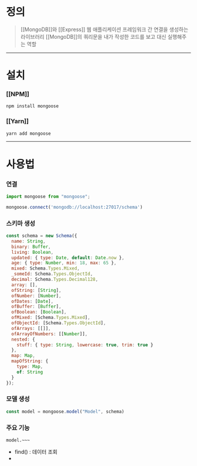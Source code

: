 # 정의

> [[MongoDB]]와 [[Express]] 웹 애플리케이션 프레임워크 간 연결을 생성하는 라이브러리
> [[MongoDB]]의 쿼리문을 내가 작성한 코드를 보고 대신 실행해주는 역할

---
# 설치

### [[NPM]]
```bash
npm install mongoose
```
### [[Yarn]]
```bash
yarn add mongoose
```

---
# 사용법

### 연결
```javascript
import mongoose from "mongoose";

mongoose.connect('mongodb://localhost:27017/schema')
```

### 스키마 생성
```javascript
const schema = new Schema({
  name: String,
  binary: Buffer,
  living: Boolean,
  updated: { type: Date, default: Date.now },
  age: { type: Number, min: 18, max: 65 },
  mixed: Schema.Types.Mixed,
  _someId: Schema.Types.ObjectId,
  decimal: Schema.Types.Decimal128,
  array: [],
  ofString: [String],
  ofNumber: [Number],
  ofDates: [Date],
  ofBuffer: [Buffer],
  ofBoolean: [Boolean],
  ofMixed: [Schema.Types.Mixed],
  ofObjectId: [Schema.Types.ObjectId],
  ofArrays: [[]],
  ofArrayOfNumbers: [[Number]],
  nested: {
    stuff: { type: String, lowercase: true, trim: true }
  },
  map: Map,
  mapOfString: {
    type: Map,
    of: String
  }
});
```

### 모델 생성
```javascript
const model = mongoose.model("Model", schema)
```

### 주요 기능
`model.~~~`
- find() : 데이터 조회
- 